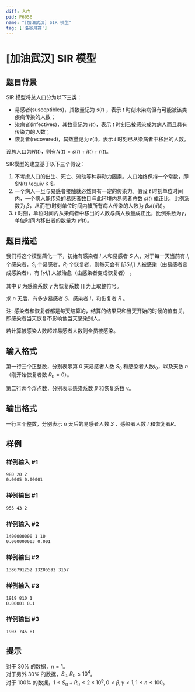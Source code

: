 ```yaml
---
diff: 入门
pid: P6056
name: "[加油武汉] SIR 模型"
tag: ['洛谷月赛']
---
```

# [加油武汉] SIR 模型
## 题目背景

SIR 模型将总人口分为以下三类：

- 易感者(susceptibles)，其数量记为 $s(t)$ ，表示 $t$ 时刻未染病但有可能被该类疾病传染的人数；
- 染病者(infectives)，其数量记为 $i(t)$，表示 $t$ 时刻已被感染成为病人而且具有传染力的人数；
- 恢复者(recovered)，其数量记为 $r(t)$，表示 $t$ 时刻已从染病者中移出的人数。

设总人口为$N(t)$，则有$N(t)=s(t)+i(t)+r(t)$。  

SIR模型的建立基于以下三个假设：  

1. 不考虑人口的出生、死亡、流动等种群动力因素。人口始终保持一个常数，即 $N(t) \equiv K $。  
2. 一个病人一旦与易感者接触就必然具有一定的传染力。假设 $t$ 时刻单位时间内，一个病人能传染的易感者数目与此环境内易感者总数 $s(t)$ 成正比，比例系数为 $\beta$，从而在t时刻单位时间内被所有病人传染的人数为 $\beta s(t)i(t)$。  
3. $t$ 时刻，单位时间内从染病者中移出的人数与病人数量成正比，比例系数为$\gamma$，单位时间内移出者的数量为 $\gamma i(t)$。  
## 题目描述

我们将这个模型简化一下，初始有感染者 $I$ 人和易感者 $S$ 人，对于每一天当前有 $I_i$ 个感染者，$S_i$ 个易感者，$R_i$ 个恢复者，则每天会有 $\lceil \beta S_iI_i \rceil$ 人被感染（由易感者变成感染者），有 $\lceil \gamma I_i \rceil$ 人被治愈（由感染者变成恢复者） 。

其中 $\beta$ 为感染系数 $\gamma$ 为恢复系数 $\lceil \rceil$ 为上取整符号。 

求 $n$ 天后，有多少易感者 $S$，感染者 $I$，和恢复者 $R$ 。

注: 感染者和恢复者都是每天结算的，结算的结果只和当天开始的时候的值有关，即感染者当天恢复不影响他当天感染别人。

若计算被感染人数超过易感者人数则全员被感染。
## 输入格式

第一行三个正整数，分别表示第 $0$ 天易感者人数 $S_0$ 和感染者人数$I_0$，以及天数 $n$（刚开始恢复者数 $R_0=0$）。

第二行两个浮点数，分别表示感染系数 $\beta$ 和恢复系数 $\gamma$。
## 输出格式

一行三个整数，分别表示 $n$ 天后的易感者人数 $S$ 、感染者人数 $I$ 和恢复者$R$。
## 样例

### 样例输入 #1
```
980 20 2
0.0005 0.00001
```
### 样例输出 #1
```
955 43 2
```
### 样例输入 #2
```
1400000000 1 10
0.000000003 0.001
```
### 样例输出 #2
```
1386791252 13205592 3157
```
### 样例输入 #3
```
1919 810 1
0.00001 0.1
```
### 样例输出 #3
```
1903 745 81
```
## 提示

对于 $30\%$ 的数据，$n=1$。  
对于另外 $30\%$ 的数据，$S_0, R_0\le 10^4$。  
对于 $100\%$ 的数据，$1 \le S_0+R_0\le 2\times 10^9, 0 < \beta, \gamma < 1, 1 \le n \le 100$。
